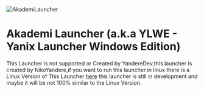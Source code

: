 ![AkademiLauncher](https://github.com/user-attachments/assets/c8f7b250-0ded-4f20-9ae7-462e2768bf7d)

# Akademi Launcher (a.k.a YLWE - Yanix Launcher Windows Edition)
This Launcher is not supported or Created by YandereDev,this launcher is created by NikoYandere,if you want to run this launcher in linux
there is a Linux Version of This Launcher [here](https://github.com/NikoYandere/yanix-launcher) this launcher is still in development and maybe it will be not 100% similar to the Linux Version.
